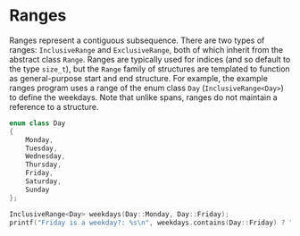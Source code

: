 # Ranges
Ranges represent a contiguous subsequence. There are two types of ranges: `InclusiveRange` and `ExclusiveRange`, both of which
inherit from the abstract class `Range`. Ranges are typically used for indices (and so default to the type `size_t`), but the `Range` family 
of structures are templated to function as general-purpose start and end structure. For example, the example ranges program uses a range 
of the enum class `Day` (`InclusiveRange<Day>`) to define the weekdays. Note that unlike spans, ranges do not maintain a reference to a structure.

```cpp
enum class Day
{
    Monday,
    Tuesday,
    Wednesday,
    Thursday,
    Friday,
    Saturday,
    Sunday
};

InclusiveRange<Day> weekdays(Day::Monday, Day::Friday);
printf("Friday is a weekday?: %s\n", weekdays.contains(Day::Friday) ? "true" : "false"); // true
```
